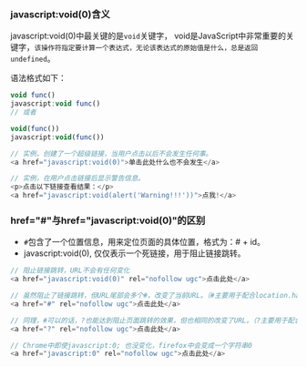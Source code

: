 ### javascript:void(0)含义
javascript:void(0)中最关键的是```void```关键字， void是JavaScript中非常重要的关键字，```该操作符指定要计算一个表达式，无论该表达式的原始值是什么，总是返回undefined```。

语法格式如下：

```js
void func()
javascript:void func()
// 或者

void(func())
javascript:void(func())
```

```js
// 实例，创建了一个超级链接，当用户点击以后不会发生任何事。
<a href="javascript:void(0)">单击此处什么也不会发生</a>

// 实例，在用户点击链接后显示警告信息。
<p>点击以下链接查看结果：</p>
<a href="javascript:void(alert('Warning!!!'))">点我!</a>

```

### href="#"与href="javascript:void(0)"的区别
- ```#```包含了一个位置信息，用来定位页面的具体位置，格式为：# + id。
- javascript:void(0), 仅仅表示一个死链接，用于阻止链接跳转。

```js
// 阻止链接跳转，URL不会有任何变化
<a href="javascript:void(0)" rel="nofollow ugc">点击此处</a>

// 虽然阻止了链接跳转，但URL尾部会多个#，改变了当前URL。（#主要用于配合location.hash）
<a href="#" rel="nofollow ugc">点击此处</a>

// 同理，#可以的话，?也能达到阻止页面跳转的效果，但也相同的改变了URL。（?主要用于配合 location.search）
<a href="?" rel="nofollow ugc">点击此处</a>

// Chrome中即使javascript:0; 也没变化，firefox中会变成一个字符串0
<a href="javascript:0" rel="nofollow ugc">点击此处</a>
```